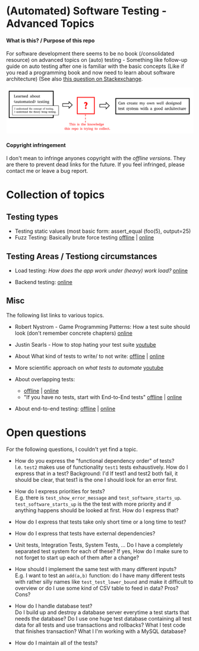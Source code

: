 (Automated) Software Testing - Advanced Topics
==============================================


#### **What is this? / Purpose of this repo**
For software development there seems to be no book (/consolidated resource) on advanced topics on (auto) testing - Something like follow-up guide on auto testing after one is familiar with the basic concepts (Like if you read a programming book and now need to learn about software architecture) (See also [this question on Stackexchange](https://sqa.stackexchange.com/questions/49876/exhaustive-resources-on-concrete-advanced-test-automation-practices).

![Purpose](local_resources/img_purpose_of_this_repo.png)

#### Copyright infringement
I don't mean to infringe anyones copyright with the *offline versions*. They are there to prevent dead links for the future. If you feel infringed, please contact me or leave a bug report.



# Collection of topics

## Testing types

- Testing static values (most basic form: assert_equal (foo(5), output=25)
- Fuzz Testing: Basically brute force testing [offline](local_resources/Test_Type_Fuzz_Testing.html) | [online](https://www.tutorialspoint.com/fuzz-testing-fuzzing-tutorial-what-is-types-tools-example)

## Testing Areas / Testiong circumstances
- Load testing: *How does the app work under (heavy) work load?* [online](https://www.tutorialspoint.com/load-testing-tutorial-definition-how-to-example)<br>

- Backend testing: [online](https://www.tutorialspoint.com/backend-testing-tutorial-what-is-tools-examples)

## Misc
The following list links to various topics.

- Robert Nystrom - Game Programming Patterns: How a test suite should look (don't remember concrete chapters) [online](http://gameprogrammingpatterns.com/)
- Justin Searls - How to stop hating your test suite [youtube](https://www.youtube.com/watch?v=VD51AkG8EZw)

- About What kind of tests to write/ to not write: [offline](local_resources/What_kind_of_tests_to_write.MD) | [online](https://sqa.stackexchange.com/a/45609/52466)

- More scientific approach on *what tests to automate* [youtube](https://www.youtube.com/watch?v=VL-_pnICmGY)

- About overlapping tests:
  - [offline](local_resources/overlapping_tests.md) | [online](https://sqa.stackexchange.com/a/45608/52466)
  - "If you have no tests, start with End-to-End tests" [offline](local_resources/overlapping_tests_end-to-end_API.md) | [online](https://sqa.stackexchange.com/a/45610/52466)

- About end-to-end testing: [offline](local_resources/End-to-End_Testing_Tutorial.html) | [online](https://www.tutorialspoint.com/end-to-end-testing-tutorial-what-is-e2e-testing-with-example)



# Open questions

For the following questions, I couldn't yet find a topic.

- How do you express the "functional dependency order" of tests? <br>
I.e. `test2` makes use of functionality `test1` tests exhaustively. How do I express that in a test? Background: I'd If test1 and test2 both fail, it should be clear, that test1 is the one I should look for an error first.

- How do I express priorities for tests? <Br>
E.g. there is `test_show_error_message` and `test_software_starts_up`. `test_software_starts_up` is the the test with more priority and if anything happens should be looked at first. How do I express that?

- How do I express that tests take only short time or a long time to test?

- How do I express that tests have external dependencies?

- Unit tests, Integration Tests, System Tests, ... Do I have a completely separated test system for each of these? If yes, How do I make sure to not forget to start up each of them after a change?

- How should I implement the same test with many different inputs? <br>
E.g. I want to test an `add(a,b)` function: do I have many different tests with rather silly names like `test_test_lower_bound` and make it difficult to overview or do I use some kind of CSV table to feed in data? Pros? Cons?

- How do I handle database test? <br>
 Do I build up and destroy a database server everytime a test starts that needs the database? Do I use one huge test database containing all test data for all tests and use transactions and rollbacks? What I test code that finishes transaction? What I I'm working with a MySQL database?

- How do I maintain all of the tests?
